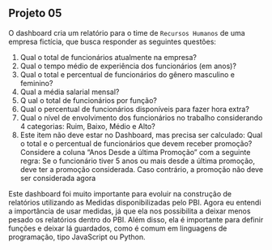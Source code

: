 ## Projeto 05

O dashboard cria um relatório para o time de ```Recursos Humanos``` de uma empresa fictícia, que busca responder as seguintes questões:

1. Qual o total de funcionários atualmente na empresa?
2. Qual o tempo médio de experiência dos funcionários (em anos)?
3. Qual o total e percentual de funcionários do gênero masculino e feminino?
4. Qual a média salarial mensal?
5. Q ual o total de funcionários por função?
6. Qual o percentual de funcionários disponíveis para fazer hora extra?
7. Qual o nível de envolvimento dos funcionários no trabalho considerando 4 categorias: Ruim, Baixo, Médio e Alto?
8. Este item não deve estar no Dashboard, mas precisa ser calculado: Qual o total e o percentual de funcionários que devem receber promoção? Considere a coluna “Anos Desde a última Promoção” com a seguinte regra: Se o funcionário tiver 5 anos ou mais desde a última promoção, deve ter a promoção considerada. Caso contrário, a promoção não deve ser considerada agora

Este dashboard foi muito importante para evoluir na construção de relatórios utilizando as Medidas disponibilizadas pelo PBI. Agora eu entendi a importância de  usar medidas, já que ela nos possibilita a deixar menos pesado os relatórios dentro do PBI.
Além disso, ela é importante para definir funções e deixar lá guardados, como é comum em linguagens de programação, tipo JavaScript ou Python.

